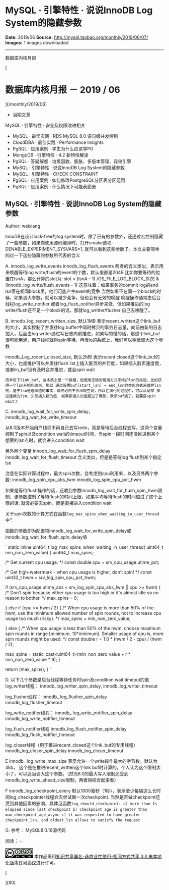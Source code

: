 # MySQL · 引擎特性 · 说说InnoDB Log System的隐藏参数

**Date:** 2019/06
**Source:** http://mysql.taobao.org/monthly/2019/06/07/
**Images:** 1 images downloaded

---

数据库内核月报

 [
 # 数据库内核月报 － 2019 / 06
 ](/monthly/2019/06)

 * 当期文章

 MySQL · 引擎特性 · 安全及权限改进相关
* MySQL · 最佳实践 · RDS MySQL 8.0 语句级并发控制
* CloudDBA · 最佳实践 · Performance Insights
* PgSQL · 应用案例 · 学生为什么应该学PG
* MongoDB · 引擎特性 · 4.2 新特性解读
* PgSQL · 答疑解惑 · 垃圾回收、膨胀、多版本管理、存储引擎
* MySQL · 引擎特性 · 说说InnoDB Log System的隐藏参数
* MySQL · 引擎特性 · CHECK CONSTRAINT
* PgSQL · 应用案例 · 如何修改PostgreSQL分区表分区范围
* PgSQL · 应用案例 · 什么情况下可能表膨胀

 ## MySQL · 引擎特性 · 说说InnoDB Log System的隐藏参数 
 Author: weixiang 

 InnoDB在设计lock-free的log system时，除了已有的参数外，还通过宏控制隐藏了一些参数，如果你使用源码编译时，打开cmake选项-DENABLE_EXPERIMENT_SYSVARS=1, 就可以看到这些参数了。本文主要简单的过一下这些隐藏的参数所代表的含义

A.
innodb_log_write_events
innodb_log_flush_events
两者的含义类似，表示用来唤醒等待log write/flush的event的个数，默认值都是2048
比如你要等待的位置在lsnA，那么计算的slot为:
slot = (lsnA - 1) /OS_FILE_LOG_BLOCK_SIZE & (innodb_log_write/flush_events - 1)
 这意味着：如果事务的commit log的end lsn落在相同block里，他们可能产生event的竞争
 当然如果不在同一个block的时候，如果调大参数，就可以减少竞争，但也会有无效的唤醒
 唤醒操作通常由后台线程log_write_notifier 或者log_flush_notifier异步来做，但如果推进的log write/flush还不足一个block的话，那就log_writter/flusher
 自己去唤醒了。

B.
 innodb_log_recent_written_size, 默认1MB
 表示recent_written这个link_buf的大小，其实控制了并发往log buffer中同时拷贝的事务日志量，向前由新的日志加入，后面由log writer通过写日志向前推进，如果写的慢的话，那这个link_buf很可能用满，用户线程就得spin等待。再慢io的系统上，我们可以稍微调大这个参数

innodb_Log_recent_closed_size, 默认2MB
 表示recent closed这个link_buf的大小，也是维护可以并发往flush list上插入脏页的并罚度，如果插入脏页速度慢，或者lin_buf没有及时合并推进，就会spin wait

` 简单说下link_buf, 这本质上是一个数组，但使用无锁的使用方式来维护lsn的推进，比如获得一个lsn开始和结束，那就
 通过设置buf[start_lsn] = end_lsn的类似方式来维护lsn链，基于lsn是连续值的事实，最终必然不会出现空洞，所以在演化的过程中，可以从尾部
 推进连续的lsn，头部插入新的值.
 如果新插入的值超过了尾部，表示buf满了，就需要spin wait了
`

C.
 innodb_log_wait_for_write_spin_delay， 
 innodb_log_wait_for_write_timeout

从8.0版本开始用户线程不再自己去写redo，而是等待后台线程去写，这两个变量控制了spin以及condition wait的timeout时间，当spin一段时间还没推进到某个想要的lsn点时，就会进入condition wait

另外两个变量
 innodb_log_wait_for_flush_spin_delay
 innodb_log_wait_for_flush_timeout
 含义类似，但是是等待log flush到某个指定lsn

注意在实际计算过程中，最大spin次数，会考虑到cpu利用率，以及另外两个参数:
 innodb_log_spin_cpu_abs_lwm
 innodb_log_spin_cpu_pct_hwm

如果是等待flush操作的话，还收到参数innodb_log_wait_for_flush_spin_hwm限制，该参数控制了等待flush的时间上限，如果平均等待flush的时间超过了这个上限的话, 就没必要去spin，而是直接进入condition wait

关于spin次数的计算方式在函数`log_max_spins_when_waiting_in_user_thread`中”:

函数的参数即为配置项innodb_log_wait_for_write_spin_delay或innodb_log_wait_for_flush_spin_delay值

` static inline uint64_t log_max_spins_when_waiting_in_user_thread(
 uint64_t min_non_zero_value) {
 uint64_t max_spins;

 /* Get current cpu usage. */
 const double cpu = srv_cpu_usage.utime_pct;

 /* Get high-watermark - when cpu usage is higher, don't spin! */
 const uint32_t hwm = srv_log_spin_cpu_pct_hwm;

 if (srv_cpu_usage.utime_abs < srv_log_spin_cpu_abs_lwm || cpu >= hwm) {
 /* Don't spin because either cpu usage is too high or it's
 almost idle so no reason to bother. */
 max_spins = 0;

 } else if (cpu >= hwm / 2) {
 /* When cpu usage is more than 50% of the hwm, use the minimum allowed
 number of spin rounds, not to increase cpu usage too much (risky). */
 max_spins = min_non_zero_value;

 } else {
 /* When cpu usage is less than 50% of the hwm, choose maximum spin rounds
 in range [minimum, 10*minimum]. Smaller usage of cpu is, more spin rounds
 might be used. */
 const double r = 1.0 * (hwm / 2 - cpu) / (hwm / 2);

 max_spins =
 static_cast<uint64_t>(min_non_zero_value + r * min_non_zero_value * 9);
 }

 return (max_spins);
 }
`

D. 以下几个参数是后台线程等待任务时spin及condition wait timeout的值
log_writer线程：
innodb_log_writer_spin_delay,
 innodb_log_writer_timeout

log_flusher线程：
 innodb_ log_flusher_spin_delay
 innodb_log_flusher_timeout

log_write_notifier线程：
 innodb_ log_write_notifier_spin_delay
 innodb_log_write_notifier_timeout

log_flush_notifier线程
 innodb_log_flush_notifier_spin_delay
 innodb_log_flush_notifier_timeout

log_closer线程（用于推进recent_closed这个link_buf的专用线程）
 innodb_log_closer_spin_delay
 innodb_log_closer_timeout

E
 innodb_ log_write_max_size
 表示允许一个write操作最大的字节数，默认为4kb， 这个是在推进recent_written这个link buf时计算的，个人认为这个限制太小了，可以适当调大这个参数。（然而8.0的最大写入限制还受到innodb_log_write_ahead_size限制，两者得综合起来看）

F
 innodb_log_checkpoint_every
 默认1000毫秒（1秒），表示至少每隔这么长时间log_checkpointer线程会去尝试做一次checkpoint. 当然是否做checkpoint还受到其他因素的影响，具体见函数`log_should_checkpoint`:
 ` 
 a) more than 1s elapsed since last checkpoint
 b) checkpoint age is greater than max_checkpoint_age_async
 c) it was requested to have greater checkpoint_lsn,
 and oldest_lsn allows to satisfy the request
 `

G. 参考：
 MySQL8.0.16源代码

 阅读： - 

[![知识共享许可协议](.img/8232d49bd3e9_88x31.png)](http://creativecommons.org/licenses/by-nc-sa/3.0/)
本作品采用[知识共享署名-非商业性使用-相同方式共享 3.0 未本地化版本许可协议](http://creativecommons.org/licenses/by-nc-sa/3.0/)进行许可。

 [

 ](#0)